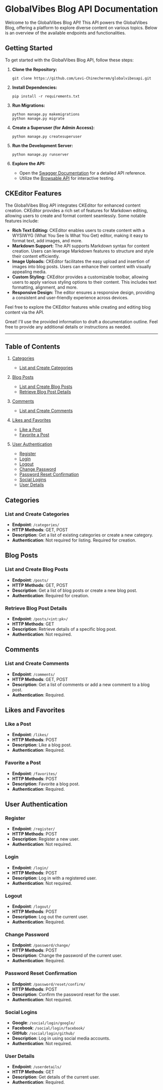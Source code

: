 
# GlobalVibes Blog API Documentation

Welcome to the GlobalVibes Blog API! This API powers the GlobalVibes Blog, offering a platform to explore diverse content on various topics. Below is an overview of the available endpoints and functionalities.

## Getting Started

To get started with the GlobalVibes Blog API, follow these steps:

1. **Clone the Repository:**

   ```
   git clone https://github.com/Levi-Chinecherem/globalvibesapi.git
   ```
2. **Install Dependencies:**

   ```
   pip install -r requirements.txt
   ```
3. **Run Migrations:**

   ```
   python manage.py makemigrations
   python manage.py migrate
   ```
4. **Create a Superuser (for Admin Access):**

   ```
   python manage.py createsuperuser
   ```
5. **Run the Development Server:**

   ```
   python manage.py runserver
   ```
6. **Explore the API:**

   - Open the [Swagger Documentation](http://localhost:8000/swagger/) for a detailed API reference.
   - Utilize the [Browsable API](http://localhost:8000/api-auth/login/) for interactive testing.

## CKEditor Features

The GlobalVibes Blog API integrates CKEditor for enhanced content creation. CKEditor provides a rich set of features for Markdown editing, allowing users to create and format content seamlessly. Some notable features include:

- **Rich Text Editing:** CKEditor enables users to create content with a WYSIWYG (What You See Is What You Get) editor, making it easy to format text, add images, and more.
- **Markdown Support:** The API supports Markdown syntax for content creation. Users can leverage Markdown features to structure and style their content efficiently.
- **Image Uploads:** CKEditor facilitates the easy upload and insertion of images into blog posts. Users can enhance their content with visually appealing media.
- **Custom Styling:** CKEditor provides a customizable toolbar, allowing users to apply various styling options to their content. This includes text formatting, alignment, and more.
- **Responsive Design:** The editor ensures a responsive design, providing a consistent and user-friendly experience across devices.

Feel free to explore the CKEditor features while creating and editing blog content via the API.

Great! I'll use the provided information to draft a documentation outline. Feel free to provide any additional details or instructions as needed.

---

## Table of Contents

1. [Categories](#categories)

   - [List and Create Categories](#list-and-create-categories)
2. [Blog Posts](#blog-posts)

   - [List and Create Blog Posts](#list-and-create-blog-posts)
   - [Retrieve Blog Post Details](#retrieve-blog-post-details)
3. [Comments](#comments)

   - [List and Create Comments](#list-and-create-comments)
4. [Likes and Favorites](#likes-and-favorites)

   - [Like a Post](#like-a-post)
   - [Favorite a Post](#favorite-a-post)
5. [User Authentication](#user-authentication)

   - [Register](#register)
   - [Login](#login)
   - [Logout](#logout)
   - [Change Password](#change-password)
   - [Password Reset Confirmation](#password-reset-confirmation)
   - [Social Logins](#social-logins)
   - [User Details](#user-details)

## Categories

### List and Create Categories

- **Endpoint**: `/categories/`
- **HTTP Methods**: GET, POST
- **Description**: Get a list of existing categories or create a new category.
- **Authentication**: Not required for listing. Required for creation.

## Blog Posts

### List and Create Blog Posts

- **Endpoint**: `/posts/`
- **HTTP Methods**: GET, POST
- **Description**: Get a list of blog posts or create a new blog post.
- **Authentication**: Required for creation.

### Retrieve Blog Post Details

- **Endpoint**: `/posts/<int:pk>/`
- **HTTP Methods**: GET
- **Description**: Retrieve details of a specific blog post.
- **Authentication**: Not required.

## Comments

### List and Create Comments

- **Endpoint**: `/comments/`
- **HTTP Methods**: GET, POST
- **Description**: Get a list of comments or add a new comment to a blog post.
- **Authentication**: Required.

## Likes and Favorites

### Like a Post

- **Endpoint**: `/likes/`
- **HTTP Methods**: POST
- **Description**: Like a blog post.
- **Authentication**: Required.

### Favorite a Post

- **Endpoint**: `/favorites/`
- **HTTP Methods**: POST
- **Description**: Favorite a blog post.
- **Authentication**: Required.

## User Authentication

### Register

- **Endpoint**: `/register/`
- **HTTP Methods**: POST
- **Description**: Register a new user.
- **Authentication**: Not required.

### Login

- **Endpoint**: `/login/`
- **HTTP Methods**: POST
- **Description**: Log in with a registered user.
- **Authentication**: Not required.

### Logout

- **Endpoint**: `/logout/`
- **HTTP Methods**: POST
- **Description**: Log out the current user.
- **Authentication**: Required.

### Change Password

- **Endpoint**: `/password/change/`
- **HTTP Methods**: POST
- **Description**: Change the password of the current user.
- **Authentication**: Required.

### Password Reset Confirmation

- **Endpoint**: `/password/reset/confirm/`
- **HTTP Methods**: POST
- **Description**: Confirm the password reset for the user.
- **Authentication**: Not required.

### Social Logins

- **Google**: `/social/login/google/`
- **Facebook**: `/social/login/facebook/`
- **GitHub**: `/social/login/github/`
- **Description**: Log in using social media accounts.
- **Authentication**: Not required.

### User Details

- **Endpoint**: `/userdetails/`
- **HTTP Methods**: GET
- **Description**: Get details of the current user.
- **Authentication**: Required.
